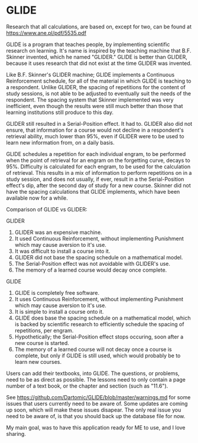 # GLIDE

Research that all calculations, are based on, except for two, can be found at https://www.ane.pl/pdf/5535.pdf

GLIDE is a program that teaches people, by implementing scientific research on learning. It's name is inspired by the teaching machine that B.F. Skinner invented, which he named "GLIDER." GLIDE is better than GLIDER, because it uses research that did not exist at the time GLIDER was invented. 

Like B.F. Skinner's GLIDER machine; GLIDE implements a Continuous Reinforcement schedule, for all of the material in which GLIDE is teaching to a respondent. Unlike GLIDER, the spacing of repetitions for the content of study sessions, is not able to be adjusted to eventually suit the needs of the respondent. The spacing system that Skinner implemented was very inefficient, even though the results were still much better than those that learning institutions still produce to this day. 

GLIDER still resulted in a Serial-Position effect. It had to. GLIDER also did not ensure, that information for a course would not decline in a respondent's retrieval ability, much lower than 95%, even if GLIDER were to be used to learn new information from, on a daily basis.

GLIDE schedules a repetition for each individual engram, to be performed when the point of retrieval for an engram on the forgetting curve, decays to 95%. Difficulty is calculated for each engram, to be used for the calculation of retrieval. This results in a mix of information to perform repetitions on in a study session, and does not usually, if ever, result in a the Serial-Position effect's dip, after the second day of study for a new course. Skinner did not have the spacing calculations that GLIDE implements, which have been available now for a while. 


Comparison of GLIDE vs GLIDER:

GLIDER
1. GLIDER was an expensive machine. 
2. It used Continuous Reinforcement, without implementing Punishment which may cause aversion to it's use. 
3. It was difficult to install a course into it. 
4. GLIDER did not base the spacing schedule on a mathematical model.
5. The Serial-Position effect was not avoidable with GLIDER's use.
6. The memory of a learned course would decay once complete. 

GLIDE
1. GLIDE is completely free software. 
2. It uses Continuous Reinforcement, without implementing Punishment which may cause aversion to it's use. 
3. It is simple to install a course onto it. 
4. GLIDE does base the spacing schedule on a mathematical model, which is backed by scientific research to efficiently schedule the spacing of repetitions, per engram.
5. Hypothetically; the Serial-Position effect stops occuring, soon after a new course is started.
6. The memory of a learned course will not decay once a course is complete, but only if GLIDE is still used, which would probably be to learn new courses.



Users can add their textbooks, into GLIDE. The questions, or problems, need to be as direct as possible. The lessons need to only contain a page number of a text book, or the chapter and section (such as "11.6").


See https://github.com/Dartomic/GLIDE/blob/master/warnings.md for some issues that users currently need to be aware of. Some updates are coming up soon, which will make these issues disapear. The only real issue you need to be aware of, is that you should back up the database file for now. 


My main goal, was to have this application ready for ME to use, and I love sharing. 



